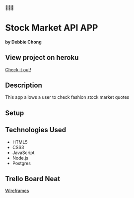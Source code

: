 :tulip::rabbit::tulip:
# Stock Market API APP

#### by Debbie Chong


## View project on heroku
[Check it out!]()
## Description
This app allows a user to check fashion stock market quotes

## Setup

## Technologies Used
* HTML5
* CSS3
* JavaScript
* Node.js
* Postgres

## Trello Board Neat
[Wireframes]()
